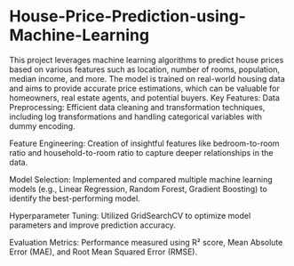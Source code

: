 # House-Price-Prediction-using-Machine-Learning
This project leverages machine learning algorithms to predict house prices based on various features such as location, number of rooms, population, median income, and more. The model is trained on real-world housing data and aims to provide accurate price estimations, which can be valuable for homeowners, real estate agents, and potential buyers.
Key Features:
Data Preprocessing:
Efficient data cleaning and transformation techniques, including log transformations and handling categorical variables with dummy encoding.

Feature Engineering:
Creation of insightful features like bedroom-to-room ratio and household-to-room ratio to capture deeper relationships in the data.

Model Selection:
Implemented and compared multiple machine learning models (e.g., Linear Regression, Random Forest, Gradient Boosting) to identify the best-performing model.

Hyperparameter Tuning:
Utilized GridSearchCV to optimize model parameters and improve prediction accuracy.

Evaluation Metrics:
Performance measured using R² score, Mean Absolute Error (MAE), and Root Mean Squared Error (RMSE).

